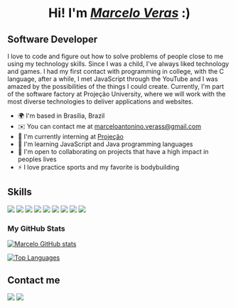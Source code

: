 <h1 align="center">Hi! I'm <a href="https://www.linkedin.com/in/marceloveras"><i>Marcelo Veras</i></a> :)</h1>
<h2>Software Developer</h2>

<p>I love to code and figure out how to solve problems of people close to me using my technology skills. Since I was a child, I've always liked technology and games. I had my first contact with programming in college, with the C language, after a while, I met JavaScript through the YouTube and I was amazed by the possibilities of the things I could create. Currently, I'm part of the software factory at Projeção University, where we will work with the most diverse technologies to deliver applications and websites.</p>      
            
          
  * 🌍 I'm based in Brasília, Brazil</li>
  * ✉️ You can contact me at marceloantonino.verass@gmail.com
  * 🚀 I'm currently interning at [Projeção](https://projecao.br/)
  * 🧠 I'm learning JavaScript and Java programming languages
  * 🤝 I'm open to collaborating on projects that have a high impact in peoples lives
  * ⚡ I love practice sports and my favorite is bodybuilding
  

<h2>Skills</h2>

<img src="https://img.shields.io/badge/dart-%230175C2.svg?&style=for-the-badge&logo=dart&logoColor=white"/> <img src="https://img.shields.io/badge/Flutter%20-%2302569B.svg?&style=for-the-badge&logo=Flutter&logoColor=white" /> <img src="https://img.shields.io/badge/JavaScript-323330?style=for-the-badge&logo=javascript&logoColor=F7DF1E"> <img src="https://img.shields.io/badge/java-%23ED8B00.svg?style=for-the-badge&logo=java&logoColor=white">
<img src="https://img.shields.io/badge/angular-%23DD0031.svg?style=for-the-badge&logo=angular&logoColor=white">
<img src="https://img.shields.io/badge/php-%23777BB4.svg?style=for-the-badge&logo=php&logoColor=white">
<img src="https://img.shields.io/badge/Python-FFD43B?style=for-the-badge&logo=python&logoColor=blue">
<img src="https://img.shields.io/badge/HTML5-E34F26?style=for-the-badge&logo=html5&logoColor=white">
<img src="https://img.shields.io/badge/CSS3-1572B6?style=for-the-badge&logo=css3&logoColor=white">

<h3>My GitHub Stats</h3>
<a href="http://www.github.com/marceloverass"><img src="https://github-readme-stats-peguimasid.vercel.app/api?username=marceloverass&show_icons=true&hide=&count_private=true&title_color=3382ed&text_color=ffffff&icon_color=3382ed&bg_color=171717&hide_border=true&show_icons=true" alt="Marcelo GitHub stats" /></a>

<a href="https://github.com/marceloverass" align="left"><img src="https://github-readme-stats-marceloverass.vercel.app/api/top-langs/?username=marceloverass&layout=compact&title_color=3382ed&hide=css,objective-c,html&text_color=ffffff&icon_color=3382ed&bg_color=171717&hide_border=true&locale=en&custom_title=Top%50%Languages" alt="Top Languages" /></a>

<h2>Contact me</h2>

<a href="https://www.linkedin.com/in/marceloveras/"/><img src="https://img.shields.io/badge/linkedin-%230077B5.svg?style=for-the-badge&logo=linkedin&logoColor=white"></a>
<a href="mailto:marceloantonino.verass@gmail.com"/><img src="https://img.shields.io/badge/Gmail-D14836?style=for-the-badge&logo=gmail&logoColor=white"></a>
